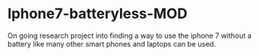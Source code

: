 # Iphone7-batteryless-MOD
On going research project into finding a way to use the iphone 7 without a battery like many other smart phones and laptops can be used. 
